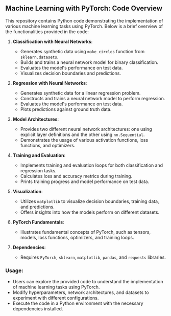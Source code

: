 ## Machine Learning with PyTorch: Code Overview

This repository contains Python code demonstrating the implementation of various machine learning tasks using PyTorch. Below is a brief overview of the functionalities provided in the code:

1. **Classification with Neural Networks**:
   - Generates synthetic data using `make_circles` function from `sklearn.datasets`.
   - Builds and trains a neural network model for binary classification.
   - Evaluates the model's performance on test data.
   - Visualizes decision boundaries and predictions.

2. **Regression with Neural Networks**:
   - Generates synthetic data for a linear regression problem.
   - Constructs and trains a neural network model to perform regression.
   - Evaluates the model's performance on test data.
   - Plots predictions against ground truth data.

3. **Model Architectures**:
   - Provides two different neural network architectures: one using explicit layer definitions and the other using `nn.Sequential`.
   - Demonstrates the usage of various activation functions, loss functions, and optimizers.

4. **Training and Evaluation**:
   - Implements training and evaluation loops for both classification and regression tasks.
   - Calculates loss and accuracy metrics during training.
   - Prints training progress and model performance on test data.

5. **Visualization**:
   - Utilizes `matplotlib` to visualize decision boundaries, training data, and predictions.
   - Offers insights into how the models perform on different datasets.

6. **PyTorch Fundamentals**:
   - Illustrates fundamental concepts of PyTorch, such as tensors, models, loss functions, optimizers, and training loops.

7. **Dependencies**:
   - Requires `PyTorch`, `sklearn`, `matplotlib`, `pandas`, and `requests` libraries.

### Usage:
- Users can explore the provided code to understand the implementation of machine learning tasks using PyTorch.
- Modify hyperparameters, network architectures, and datasets to experiment with different configurations.
- Execute the code in a Python environment with the necessary dependencies installed.
